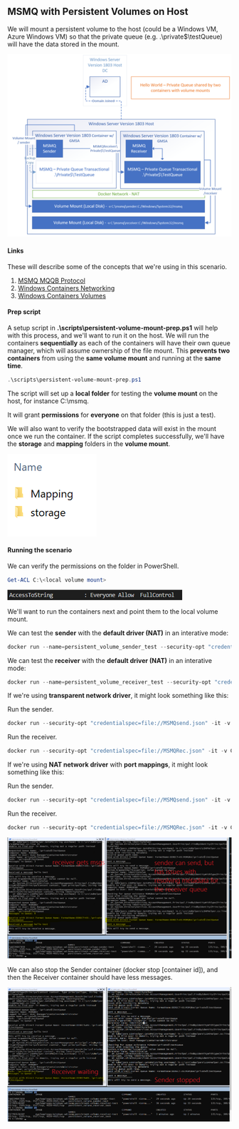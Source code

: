 
## MSMQ with Persistent Volumes on Host

We will mount a persistent volume to the host (could be a Windows VM, Azure Windows VM) so that the private queue (e.g. .\private$\testQueue) will have the data stored in the mount.

![Persistent volume on host for MSMQ private queue with sender and receiver containers.](../../media/persistent-volume/scenario.png 'Persistent Volume')

#### Links

These will describe some of the concepts that we're using in this scenario.

1. [MSMQ MQQB Protocol](https://winprotocoldoc.blob.core.windows.net/productionwindowsarchives/MS-MQQB/[MS-MQQB].pdf)
1. [Windows Containers Networking](https://blogs.technet.microsoft.com/virtualization/2016/05/05/windows-container-networking/)
1. [Windows Containers Volumes](https://docs.microsoft.com/en-us/virtualization/windowscontainers/manage-containers/container-storage)

#### Prep script

A setup script in  **.\scripts\persistent-volume-mount-prep.ps1** will help with this process, and we'll want to run it on the host.  We will run the containers **sequentially** as each of the containers will have their own queue manager, which will assume ownership of the file mount.  This **prevents two containers** from using the **same volume mount** and running at the **same time**.

```powershell
.\scripts\persistent-volume-mount-prep.ps1
```

The script will set up a **local folder** for testing the **volume mount** on the host, for instance C:\msmq.

It will grant **permissions** for **everyone** on that folder (this is just a test).

We will also want to verify the bootstrapped data will exist in the mount once we run the container.  If the script completes successfully, we'll have the **storage** and **mapping** folders in the **volume mount**.

![Persistent volume data.](media/persistent-volume/volume-mount-data.png 'Queue Data')

#### Running the scenario

We can verify the permissions on the folder in PowerShell.

```powershell
Get-ACL C:\<local volume mount>
```

![Peristent volume permissions.](../../media/persistent-volume/permissions.PNG 'Permissions')

We'll want to run the containers next and point them to the local volume mount.

We can test the **sender** with the **default driver (NAT)** in an interative mode:
```powershell
docker run --name=persistent_volume_sender_test --security-opt "credentialspec=file://MSMQSend.json" -h MSMQSend -it -v c:\msmq\sender:c:/Windows/System32/msmq -e QUEUE_NAME='MSMQRec\private$\testQueue' -e TRACE_LEVEL=1 <my-repo>/windows-ad:msmq-persistent-volume-sender-test
```

We can test the **receiver** with the **default driver (NAT)** in an interative mode:
```powershell
docker run --name=persistent_volume_receiver_test --security-opt "credentialspec=file://MSMQRec.json" -h MSMQRec -it -v c:\msmq\receiver:c:/Windows/System32/msmq <my-repo>/windows-ad:msmq-persistent-volume-receiver-test
```

If we're using **transparent network driver**, it might look something like this:

Run the sender.

```powershell
docker run --security-opt "credentialspec=file://MSMQsend.json" -it -v C:\msmq\sender:c:/Windows/System32/msmq -h MSMQsend --network=tlan2 --dns=10.123.80.123 --name persistent_store -e QUEUE_NAME='MSMQRec\private$\testQueue' <my-repo>/windows-ad:msmq-sender-test powershell
```

Run the receiver.

```powershell
docker run --security-opt "credentialspec=file://MSMQRec.json" -it -v C:\msmq\receiver:c:/Windows/System32/msmq -h MSMQRec --network=tlan2 --dns=10.123.80.123 --name persistent_store_receiver <my-repo>/windows-ad:msmq-receiver-test powershell
```

If we're using **NAT network driver** with **port mappings**, it might look something like this:

Run the sender.

```powershell
docker run --security-opt "credentialspec=file://MSMQsend.json" -it -v C:\msmq\sender:c:/Windows/System32/msmq -h MSMQsend -p 80:80 -p 4020:4020 -p 4021:4021 -p 135:135/udp -p 389:389 -p 1801:1801/udp -p 2101:2101 -p 2103:2103/udp -p 2105:2105/udp -p 3527:3527 -p 3527:3527/udp -p 2879:2879 --name persistent_store -e QUEUE_NAME='MSMQRec\private$\testQueue' <my-repo>/windows-ad:msmq-sender-test powershell
```

Run the receiver.

```powershell
docker run --security-opt "credentialspec=file://MSMQRec.json" -it -v C:\msmq\receiver:c:/Windows/System32/msmq -h MSMQRec -p 80:80 -p 4020:4020 -p 4021:4021 -p 135:135/udp -p 389:389 -p 1801:1801/udp -p 2101:2101 -p 2103:2103/udp -p 2105:2105/udp -p 3527:3527 -p 3527:3527/udp -p 2879:2879 --ip 172.31.230.92 --name persistent_store_receiver <my-repo>/windows-ad:msmq-receiver-test powershell
```


![Persistent volume both containers.](../../media/persistent-volume/together.png 'Both Containers Interactive')

We can also stop the Sender container (docker stop [container id]), and then the Receiver container should have less messages.

![Persistent volume only receiver containers.](../../media/persistent-volume/only-receiver.png 'Only receiver container Interactive')